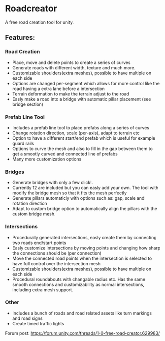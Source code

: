 # Roadcreator
A free road creation tool for unity.

## Features:
### Road Creation
- Place, move and delete points to create a series of curves
- Generate roads with different width, texture and much more.
- Customizable shoulders(extra meshes), possible to have multiple on each side
- Options are changed per-segment which allows for more control like the road having a extra lane before a intersection
- Terrain deformation to make the terrain adjust to the road
- Easly make a road into a bridge with automatic pillar placement (see bridge section)

### Prefab Line Tool
- Includes a prefab line tool to place prefabs along a series of curves
- Change rotation direction, scale (per-axis), adapt to terrain etc
- Option to have a different start/end prefab which is useful for example guard rails
- Options to curve the mesh and also to fill in the gap between them to get a smootly curved and connected line of prefabs
- Many more customization options

### Bridges 
- Generate bridges with only a few click!.
- Currently 12 are included but you can easly add your own. The tool with modify the bridge mesh so that it fits the mesh perfectly
- Generate pillars automaticly with options such as: gap, scale and rotation direction
- Adapt to custom bridge option to automatically align the pillars with the custom bridge mesh.

### Intersections
- Procedurally generated intersections, easly create them by connecting two roads end/start points
- Easly customize intersections by moving points and changing how sharp the connections should be (per connection)
- Move the connected road points when the intersection is selected to have full control over the intersection mesh
- Customizable shoulders(extra meshes), possible to have multiple on each side
- Procedural roundabouts with changable radius etc. Has the same smooth connections and customizability as normal intersections, including extra mesh support.

### Other
- Includes a bunch of roads and road related assets like turn markings and road signs
- Create timed traffic lights


Forum post: https://forum.unity.com/threads/1-0-free-road-creator.629983/
